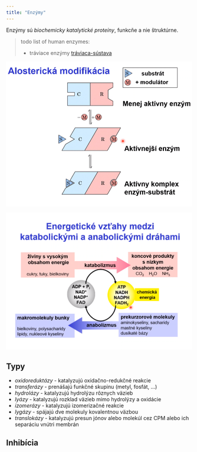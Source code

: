 ```yaml
---
title: "Enzýmy"
---
```


Enzýmy sú *biochemicky katalytické proteíny*, funkcňe a nie štruktúrne.

> todo
> list of human enzymes:
> - tráviace enzýmy [tráviaca-sústava](bio/ľudské-telo/tráviaca-sústava.md)

![|400](attachments/alosterická-modifikácia.png)

![|400](attachments/energia.png)

## Typy

- *oxidoreduktázy* - katalyzujú oxidačno-redukčné reakcie
- *transferázy* - prenášajú funkčné skupinu (metyl, fosfát, ...)
- *hydrolázy* - katalyzujú hydrolýzu rôznych väzieb
- *lyázy* - katalyzujú rozklad väzieb mimo hydrolýzy a oxidácie
- *izomerázy* - katalyzujú izomerizačné reakcie
- *lygázy* - spájajú dve molekuly kovalentnou väzbou
- *translokázy* - katalyzujú presun jónov alebo molekúl cez CPM alebo ich separáciu vnútri membrán

## Inhibícia